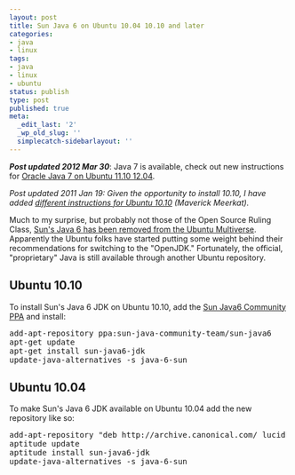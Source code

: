 ```yaml
---
layout: post
title: Sun Java 6 on Ubuntu 10.04 10.10 and later
categories:
- java
- linux
tags:
- java
- linux
- ubuntu
status: publish
type: post
published: true
meta:
  _edit_last: '2'
  _wp_old_slug: ''
  simplecatch-sidebarlayout: ''
---
```

<em><strong>Post updated 2012 Mar 30</strong></em>: Java 7 is available, check out new instructions for&nbsp;<a title="Oracle Java 7 on Ubuntu 11.10 12.04" href="http://codeaweso.me/2012/03/oracle-java-7-on-ubuntu-11-10-12-04/">Oracle Java 7 on Ubuntu 11.10 12.04</a>.

<em>Post updated 2011 Jan 19: Given the opportunity to install 10.10, I have added <a href="#1010">different instructions for Ubuntu 10.10</a> (Maverick Meerkat).</em>

Much to my surprise, but probably not those of the Open Source Ruling Class, <a href="https://wiki.ubuntu.com/LucidLynx/ReleaseNotes#Sun%20Java%20moved%20to%20the%20Partner%20repository">Sun's Java 6 has been removed from the Ubuntu Multiverse</a>. Apparently the Ubuntu folks have started putting some weight behind their recommendations for switching to the "OpenJDK." Fortunately, the official, "proprietary" Java is still available through another Ubuntu repository.
<h2 id="1010">Ubuntu 10.10</h2>
To install Sun's Java 6 JDK on Ubuntu 10.10, add the <a href="https://launchpad.net/~sun-java-community-team/+archive/sun-java6">Sun Java6 Community PPA</a> and install:
<pre>add-apt-repository ppa:sun-java-community-team/sun-java6
apt-get update
apt-get install sun-java6-jdk
update-java-alternatives -s java-6-sun</pre>
<h2>Ubuntu 10.04</h2>
To make Sun's Java 6 JDK available on Ubuntu 10.04 add the new repository like so:
<pre>add-apt-repository "deb http://archive.canonical.com/ lucid partner"
aptitude update
aptitude install sun-java6-jdk
update-java-alternatives -s java-6-sun</pre>
